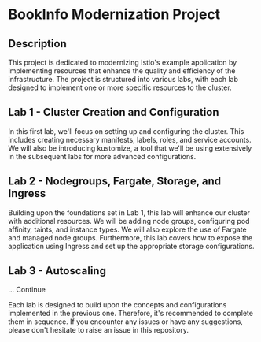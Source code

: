 # BookInfo Modernization Project

## Description
This project is dedicated to modernizing Istio's example application by implementing resources that enhance the quality and efficiency of the infrastructure. The project is structured into various labs, with each lab designed to implement one or more specific resources to the cluster.

## Lab 1 - Cluster Creation and Configuration
In this first lab, we'll focus on setting up and configuring the cluster. This includes creating necessary manifests, labels, roles, and service accounts. We will also be introducing kustomize, a tool that we'll be using extensively in the subsequent labs for more advanced configurations.

## Lab 2 - Nodegroups, Fargate, Storage, and Ingress
Building upon the foundations set in Lab 1, this lab will enhance our cluster with additional resources. We will be adding node groups, configuring pod affinity, taints, and instance types. We will also explore the use of Fargate and managed node groups. Furthermore, this lab covers how to expose the application using Ingress and set up the appropriate storage configurations.

## Lab 3 - Autoscaling
... Continue

Each lab is designed to build upon the concepts and configurations implemented in the previous one. Therefore, it's recommended to complete them in sequence. If you encounter any issues or have any suggestions, please don't hesitate to raise an issue in this repository.

